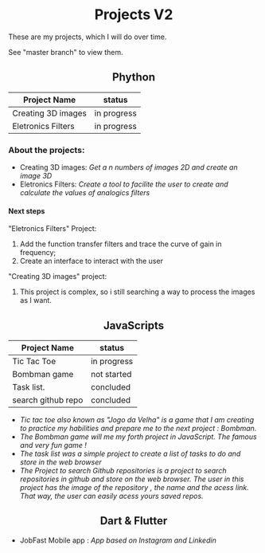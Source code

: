 <h1 align="center"> Projects V2 </h1>

These are my projects, which I will do over time.

See "master branch" to view them.

<h2 align="center"> Phython </h2>

<div align="center">

|      Project Name     |   status    |
|-----------------------|-------------|
| Creating 3D images    | in progress |
| Eletronics Filters    | in progress |

</div>


### About the projects:
- Creating 3D images: *Get a n numbers of images 2D and create an image 3D*
- Eletronics Filters: *Create a tool to facilite the user to create and calculate the values of analogics filters*

#### Next steps

"Eletronics Filters" Project:
1. Add the function transfer filters and trace the curve of gain in frequency;
2. Create an interface to interact with the user

"Creating 3D images" project: 
1. This project is complex, so i still searching a way to process the images as I want.

<h2 align="center"> JavaScripts </h2>

<div align="center">

|      Project Name     |   status    |
|-----------------------|-------------|
| Tic Tac Toe           | in progress |
| Bombman game          | not started |
| Task list.            |  concluded  |
| search github repo    |  concluded  |

</div>

- *Tic tac toe also known as "Jogo da Velha" is a game that I am creating to practice my habilities and prepare me to the next project : Bombman.*
- *The Bombman game will me my forth project in JavaScript. The famous and very fun game !*
- *The task list was a simple project to create a list of tasks to do and store in the web browser*
- *The Project to search Github repositories is a project to search repositories in github and store on the web browser. The user in this project has the image of the repository , the name and the acess link. That way, the user can easily acess yours saved repos.*

<h2 align="center"> Dart & Flutter </h2>

- JobFast Mobile app : *App based on Instagram and Linkedin*
